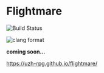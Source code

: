 # Flightmare

![Build Status](https://github.com/uzh-rpg/flightmare/workflows/CPP_CI/badge.svg)

![clang format](https://github.com/uzh-rpg/flightmare/workflows/clang_format/badge.svg)

**coming soon...**

https://uzh-rpg.github.io/flightmare/
